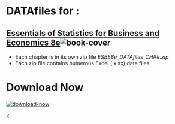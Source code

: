 # DATAfiles for :
## [Essentials of Statistics for Business and Economics 8e](http://www.cengage.com/c/essentials-of-statistics-for-business-and-economics-8e-anderson)![book-cover](http://www.cengage.com/covers/imageServlet?image_type=LRGFC&catalog=cengage&epi=21120852341823461576248511696442515685)

* Each chapter is in its own zip file *ESBE8e_DATAfiles_CH##.zip*
* Each zip file contains numerous Excel (.xlsx) data files
# Download Now
[![download-now](http://www.iconarchive.com/download/i60605/double-j-design/origami-colored-pencil/blue-document-download.ico)](https://github.com/Infinite-Actuary/ESBE-8e-Datafiles/archive/master.zip)


k
